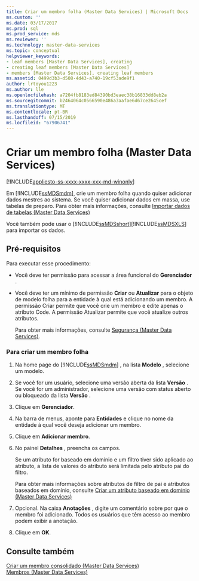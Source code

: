 ```yaml
---
title: Criar um membro folha (Master Data Services) | Microsoft Docs
ms.custom: ''
ms.date: 03/17/2017
ms.prod: sql
ms.prod_service: mds
ms.reviewer: ''
ms.technology: master-data-services
ms.topic: conceptual
helpviewer_keywords:
- leaf members [Master Data Services], creating
- creating leaf members [Master Data Services]
- members [Master Data Services], creating leaf members
ms.assetid: 0499d3b3-d508-4d43-a740-19cf53ade9f1
author: lrtoyou1223
ms.author: lle
ms.openlocfilehash: a7204fb8183ed84390bd3eaec38b16833dd8eb2a
ms.sourcegitcommit: b2464064c0566590e486a3aafae6d67ce2645cef
ms.translationtype: MT
ms.contentlocale: pt-BR
ms.lasthandoff: 07/15/2019
ms.locfileid: "67906741"
---
```

# <a name="create-a-leaf-member-master-data-services"></a>Criar um membro folha (Master Data Services)

[!INCLUDE[appliesto-ss-xxxx-xxxx-xxx-md-winonly](../includes/appliesto-ss-xxxx-xxxx-xxx-md-winonly.md)]

  Em [!INCLUDE[ssMDSmdm](../includes/ssmdsmdm-md.md)], crie um membro folha quando quiser adicionar dados mestres ao sistema. Se você quiser adicionar dados em massa, use tabelas de preparo. Para obter mais informações, consulte [Importar dados de tabelas &#40;Master Data Services&#41;](../master-data-services/import-data-from-tables-master-data-services.md)  
  
 Você também pode usar o [!INCLUDE[ssMDSshort](../includes/ssmdsshort-md.md)][!INCLUDE[ssMDSXLS](../includes/ssmdsxls-md.md)] para importar os dados.  
  
## <a name="prerequisites"></a>Pré-requisitos  
 Para executar esse procedimento:  
  
-   Você deve ter permissão para acessar a área funcional do **Gerenciador** .  
  
-   Você deve ter um mínimo de permissão **Criar** ou **Atualizar** para o objeto de modelo folha para a entidade à qual está adicionando um membro. A permissão Criar permite que você crie um membro e edite apenas o atributo Code. A permissão Atualizar permite que você atualize outros atributos.  
  
     Para obter mais informações, consulte [Segurança &#40;Master Data Services&#41;](../master-data-services/security-master-data-services.md).  
  
### <a name="to-create-a-leaf-member"></a>Para criar um membro folha  
  
1.  Na home page do [!INCLUDE[ssMDSmdm](../includes/ssmdsmdm-md.md)] , na lista **Modelo** , selecione um modelo.  
  
2.  Se você for um usuário, selecione uma versão aberta da lista **Versão** . Se você for um administrador, selecione uma versão com status aberto ou bloqueado da lista **Versão** .  
  
3.  Clique em **Gerenciador**.  
  
4.  Na barra de menus, aponte para **Entidades** e clique no nome da entidade à qual você deseja adicionar um membro.  
  
5.  Clique em **Adicionar membro**.  
  
6.  No painel **Detalhes** , preencha os campos.  
  
     Se um atributo for baseado em domínio e um filtro tiver sido aplicado ao atributo, a lista de valores do atributo será limitada pelo atributo pai do filtro.  
  
     Para obter mais informações sobre atributos de filtro de pai e atributos baseados em domínio, consulte [Criar um atributo baseado em domínio &#40;Master Data Services&#41;](../master-data-services/create-a-domain-based-attribute-master-data-services.md)  
  
7.  Opcional. Na caixa **Anotações** , digite um comentário sobre por que o membro foi adicionado. Todos os usuários que têm acesso ao membro podem exibir a anotação.  
  
8.  Clique em **OK**.  
  
## <a name="see-also"></a>Consulte também  
 [Criar um membro consolidado &#40;Master Data Services&#41;](../master-data-services/create-a-consolidated-member-master-data-services.md)   
 [Membros &#40;Master Data Services&#41;](../master-data-services/members-master-data-services.md)  
  
  
